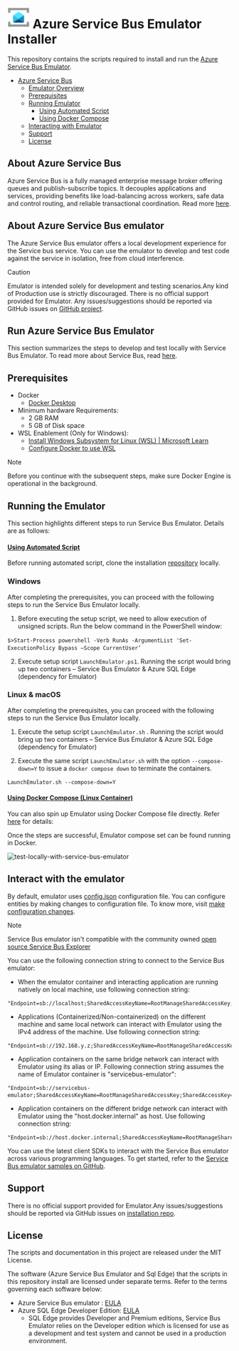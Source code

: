 
 # <img src="https://github.com/Azure/azure-service-bus-emulator-installer/blob/main/azure-servicebus-emulator.svg" alt="Event-Hubs Logo" width="50">    Azure Service Bus Emulator Installer

This repository contains the scripts required to install and run the  [Azure Service Bus Emulator](https://learn.microsoft.com/en-us/azure/service-bus-messaging/overview-emulator).

- [Azure Service Bus](#About-Azure-Service-Bus)
  - [Emulator Overview](#About-Azure-Service-Bus-Emulator)
  - [Prerequisites](#Prerequisites)
  - [Running Emulator](#Running-the-emulator)
    - [Using Automated Script](#Using-Automated-Script)
    - [Using Docker Compose](#Using-Docker-Compose-Linux-Container)
  - [Interacting with Emulator](#Interacting-with-emulator)
  - [Support](#Support)
  - [License](#License)

## About Azure Service Bus

Azure Service Bus is a fully managed enterprise message broker offering queues and publish-subscribe topics. It decouples applications and services, providing benefits like load-balancing across workers, safe data and control routing, and reliable transactional coordination. Read more [here](https://learn.microsoft.com/en-us/azure/service-bus-messaging/service-bus-messaging-overview).

## About Azure Service Bus emulator 

The Azure Service Bus emulator offers a local development experience for the Service bus service. You can use the emulator to develop and test code against the service in isolation, free from cloud interference.

>[!CAUTION]
>Emulator is intended solely for development and testing scenarios.Any kind of Production use is strictly discouraged. There is no official support provided for Emulator.
> Any issues/suggestions should be reported via GitHub issues on [GitHub project](https://github.com/Azure/azure-service-bus-emulator-installer/issues).
## Run Azure Service Bus Emulator 

This section summarizes the steps to develop and test locally with Service Bus Emulator. To read more about Service Bus, read [here](https://learn.microsoft.com/en-us/azure/service-bus-messaging/service-bus-messaging-overview).

## Prerequisites

- Docker 
  - [Docker Desktop](https://docs.docker.com/desktop/install/windows-install/#:~:text=Install%20Docker%20Desktop%20on%20Windows%201%20Download%20the,on%20your%20choice%20of%20backend.%20...%20More%20items) 
- Minimum hardware Requirements:
  - 2 GB RAM
  - 5 GB of Disk space
- WSL Enablement (Only for Windows):
  - [Install Windows Subsystem for Linux (WSL) | Microsoft Learn](https://learn.microsoft.com/en-us/windows/wsl/install)
  -  [Configure Docker to use WSL](https://docs.docker.com/desktop/wsl/#:~:text=Turn%20on%20Docker%20Desktop%20WSL%202%201%20Download,engine%20..%20...%206%20Select%20Apply%20%26%20Restart.)

>[!NOTE]
>Before you continue with the subsequent steps, make sure Docker Engine is operational in the background.

## Running the Emulator 

This section highlights different steps to run Service Bus Emulator. Details are as follows:

#### [Using Automated Script](#tab/automated-script)

Before running automated script, clone the installation [repository](https://github.com/Azure/azure-service-bus-emulator-installer) locally.
 
### Windows
After completing the prerequisites, you can proceed with the following steps to run the Service Bus Emulator locally. 

1. Before executing the setup script, we need to allow execution of unsigned scripts. Run the below command in the PowerShell window:

`$>Start-Process powershell -Verb RunAs -ArgumentList 'Set-ExecutionPolicy Bypass –Scope CurrentUser’`

2. Execute setup script `LaunchEmulator.ps1`. Running the script would bring up two containers – Service Bus Emulator & Azure SQL Edge (dependency for Emulator)


### Linux & macOS
After completing the prerequisites, you can proceed with the following steps to run the Service Bus Emulator locally. 


1. Execute the setup script `LaunchEmulator.sh` . Running the script would  bring up two containers – Service Bus Emulator & Azure SQL Edge (dependency for Emulator)


2. Execute the same script `LaunchEmulator.sh` with the option `--compose-down=Y` to issue a `docker compose down` to terminate the containers.

```shell
LaunchEmulator.sh --compose-down=Y
```

#### [Using Docker Compose (Linux Container)](#tab/docker-linux-container)


You can also spin up Emulator using Docker Compose file directly. Refer [here](https://learn.microsoft.com/en-us/azure/service-bus-messaging/test-locally-with-service-bus-emulator#tabs=docker-linux-container) for details:






Once the steps are successful, Emulator compose set can be found running in Docker.

![test-locally-with-service-bus-emulator](https://github.com/user-attachments/assets/0792b294-a3dc-4980-aca2-ec4db04125a6)

## Interact with the emulator

By default, emulator uses [config.json](https://github.com/Azure/azure-service-bus-emulator-installer/blob/main/ServiceBus-Emulator/Config/Config.json) configuration file. You can configure entities by making changes to configuration file. To know more, visit [make configuration changes](https://learn.microsoft.com/en-us/azure/service-bus-messaging/overview-emulator#quota-configuration-changes). 

>[!NOTE]
> Service Bus emulator isn't compatible with the community owned [open source Service Bus Explorer](https://github.com/paolosalvatori/ServiceBusExplorer)

You can use the following connection string to connect to the Service Bus emulator:

 - When the emulator container and interacting application are running natively on local machine, use following connection string:
```
"Endpoint=sb://localhost;SharedAccessKeyName=RootManageSharedAccessKey;SharedAccessKey=SAS_KEY_VALUE;UseDevelopmentEmulator=true;"
```
  - Applications (Containerized/Non-containerized) on the different machine and same local network can interact with Emulator using the IPv4 address of the machine. Use following connection string:
```
"Endpoint=sb://192.168.y.z;SharedAccessKeyName=RootManageSharedAccessKey;SharedAccessKey=SAS_KEY_VALUE;UseDevelopmentEmulator=true;"
```
  - Application containers on the same bridge network can interact with Emulator using its alias or IP. Following connection string assumes the name of Emulator container is "servicebus-emulator":
```
"Endpoint=sb://servicebus-emulator;SharedAccessKeyName=RootManageSharedAccessKey;SharedAccessKey=SAS_KEY_VALUE;UseDevelopmentEmulator=true;"
```
  - Application containers on the different bridge network can interact with Emulator using the "host.docker.internal" as host. Use following connection string:
```
"Endpoint=sb://host.docker.internal;SharedAccessKeyName=RootManageSharedAccessKey;SharedAccessKey=SAS_KEY_VALUE;UseDevelopmentEmulator=true;"
```

You can use the latest client SDKs to interact with the Service Bus emulator across various programming languages. To get started, refer to the [Service Bus emulator samples on GitHub](https://github.com/Azure/azure-service-bus-emulator-installer/tree/main/Sample-Code-Snippets/NET/ServiceBus.Emulator.Console.Sample).



## Support

There is no official support provided for Emulator.Any issues/suggestions should be reported via GitHub issues on [installation repo](https://github.com/Azure/azure-service-bus-emulator-installer/issues).

## License

The scripts and documentation in this project are released under the MIT License.

The software (Azure Service Bus Emulator and Sql Edge) that the scripts in this repository install are licensed under separate terms. Refer to the terms governing each software below:
- Azure Service Bus emulator : [EULA](https://github.com/Azure/azure-service-bus-emulator-installer/blob/main/EMULATOR_EULA.txt)
- Azure SQL Edge Developer Edition: [EULA](https://go.microsoft.com/fwlink/?linkid=2139274) 
  - SQL Edge provides Developer and Premium editions, Service Bus Emulator relies on the Developer edition which is licensed for use as a development and test system and cannot be used in a production environment.







   


